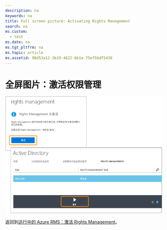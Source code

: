 ```yaml
---
description: na
keywords: na
title: Full screen picture: Activating Rights Management
search: na
ms.custom: 
  - test
ms.date: na
ms.tgt_pltfrm: na
ms.topic: article
ms.assetid: 98d53a12-3b19-4622-bb1e-75ef56df5438
---
```

# 全屏图片：激活权限管理
![](../Image/AzRMS_StoryboardActivate.png)

返回到[运行中的 Azure RMS：激活 Rights Management](http://technet.microsoft.com/library/jj585026.aspx)。

